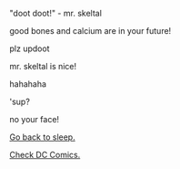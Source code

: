 "doot doot!" - mr. skeltal

good bones and calcium are in your future!

plz updoot

mr. skeltal is nice!

hahahaha

'sup?

no your face!

[Go back to sleep.](../sleep/marshmallow.md)

[Check DC Comics.](../DC-Comics/epic_DC_Character.md)
